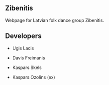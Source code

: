 Zibenitis
---

Webpage for Latvian folk dance group Zibenitis.

Developers
---

* Ugis Lacis
* Davis Freimanis
* Kaspars Skels

* Kaspars Ozolins (ex)

